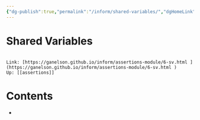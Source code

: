 ```yaml
---
{"dg-publish":true,"permalink":"/inform/shared-variables/","dgHomeLink":true,"dgPassFrontmatter":false}
---
```


# Shared Variables
```ad-info

Link: [https://ganelson.github.io/inform/assertions-module/6-sv.html ](https://ganelson.github.io/inform/assertions-module/6-sv.html )
Up: [[assertions]]
```

# Contents
- 